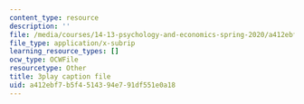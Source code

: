 ```yaml
---
content_type: resource
description: ''
file: /media/courses/14-13-psychology-and-economics-spring-2020/a412ebf7b5f4514394e791df551e0a18_bBOBSC16NLU.vtt
file_type: application/x-subrip
learning_resource_types: []
ocw_type: OCWFile
resourcetype: Other
title: 3play caption file
uid: a412ebf7-b5f4-5143-94e7-91df551e0a18
---
```

